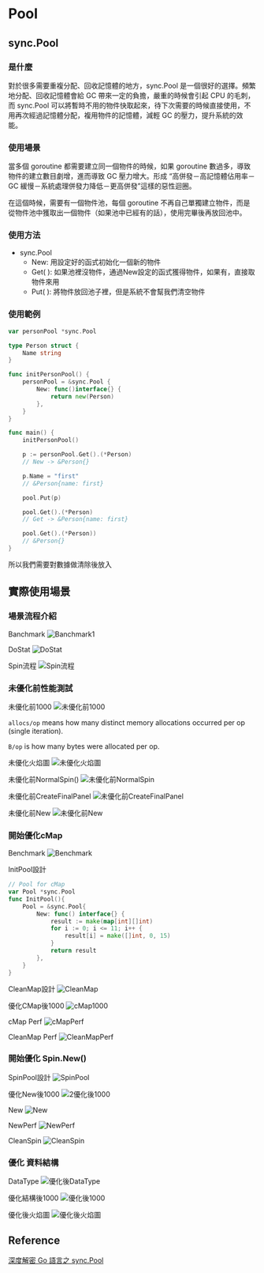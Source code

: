 # Pool

## sync.Pool

### 是什麼

對於很多需要重複分配、回收記憶體的地方，sync.Pool 是一個很好的選擇。頻繁地分配、回收記憶體會給 GC 帶來一定的負擔，嚴重的時候會引起 CPU 的毛刺，而 sync.Pool 可以將暫時不用的物件快取起來，待下次需要的時候直接使用，不用再次經過記憶體分配，複用物件的記憶體，減輕 GC 的壓力，提升系統的效能。

### 使用場景

當多個 goroutine 都需要建立同⼀個物件的時候，如果 goroutine 數過多，導致物件的建立數⽬劇增，進⽽導致 GC 壓⼒增大。形成 “高併發－高記憶體佔用率－GC 緩慢－系統處理併發⼒降低－更高併發”這樣的惡性迴圈。

在這個時候，需要有⼀個物件池，每個 goroutine 不再⾃⼰單獨建立物件，⽽是從物件池中獲取出⼀個物件（如果池中已經有的話），使用完畢後再放回池中。

### 使用方法

- sync.Pool
  - New: 用設定好的函式初始化一個新的物件
  - Get( ): 如果池裡沒物件，通過New設定的函式獲得物件，如果有，直接取物件來用
  - Put( ): 將物件放回池子裡，但是系統不會幫我們清空物件

### 使用範例

```go
var personPool *sync.Pool

type Person struct {
	Name string
}

func initPersonPool() {
	personPool = &sync.Pool {
		New: func()interface{} {
			return new(Person)
		},
	}
}

func main() {
	initPersonPool()

	p := personPool.Get().(*Person)
    // New -> &Person{}

	p.Name = "first"
    // &Person{name: first}

	pool.Put(p)

	pool.Get().(*Person)
    // Get -> &Person{name: first}

	pool.Get().(*Person))
    // &Person{}
}
```

所以我們需要對數據做清除後放入

## 實際使用場景

### 場景流程介紹

Banchmark
![Banchmark1](/2/pic/0Banchmark.png)

DoStat
![DoStat](/2/pic/0DoStat.png)

Spin流程
![Spin流程](pic/Spin流程.png)

### 未優化前性能測試

未優化前1000
![未優化前1000](pic/0未優化前1000.png)

`allocs/op` means how many distinct memory allocations occurred per op (single iteration).

`B/op` is how many bytes were allocated per op.

未優化火焰圖
![未優化火焰圖](pic/0未優化前火焰圖.png)

未優化前NormalSpin()
![未優化前NormalSpin](pic/0未優化前NormalSpin.png)

未優化前CreateFinalPanel
![未優化前CreateFinalPanel](pic/0未優化前CreateFinalPanel.png)

未優化前New
![未優化前New](/2/pic/0未優化前New.png)

### 開始優化cMap

Benchmark
![Benchmark](/2/pic/1Banchmark.png)

InitPool設計

```go
// Pool for cMap
var Pool *sync.Pool
func InitPool(){
	Pool = &sync.Pool{
		New: func() interface{} {
			result := make(map[int][]int)
			for i := 0; i <= 11; i++ {
				result[i] = make([]int, 0, 15)
			}
			return result
		},
	}
}
```

CleanMap設計
![CleanMap](/2/pic/1CleanMap.png)

優化CMap後1000
![cMap1000](pic/1優化CMap後1000.png)

cMap Perf
![cMapPerf](/2/pic/1CreateFinalPanelPerf.png)

CleanMap Perf
![CleanMapPerf](/2/pic/1CleanMapPerf.png)

### 開始優化 Spin.New()

SpinPool設計
![SpinPool](/2/pic/2InitPool.png)

優化New後1000
![2優化後1000](/2/pic/2優化New後1000.png)

New
![New](/2/pic/2New.png)

NewPerf
![NewPerf](/2/pic/2NewPerf.png)

CleanSpin
![CleanSpin](/2/pic/2CleanSpin.png)

### 優化 資料結構

DataType
![優化後DataType](/2/pic/3DataType.png)

優化結構後1000
![優化後1000](/2/pic/3優化結構後1000.png)

優化後火焰圖
![優化後火焰圖](/2/pic/3火焰圖.png)

## Reference

[深度解密 Go 語言之 sync.Pool](https://iter01.com/502239.html)
